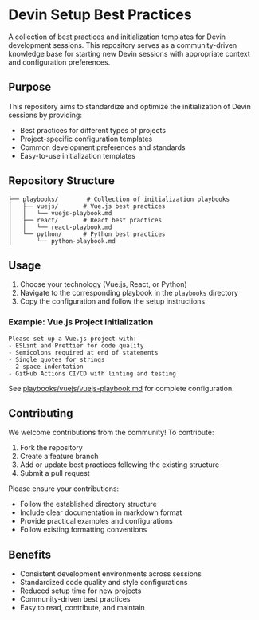 # Devin Setup Best Practices

A collection of best practices and initialization templates for Devin development sessions. This repository serves as a community-driven knowledge base for starting new Devin sessions with appropriate context and configuration preferences.

## Purpose

This repository aims to standardize and optimize the initialization of Devin sessions by providing:

- Best practices for different types of projects
- Project-specific configuration templates
- Common development preferences and standards
- Easy-to-use initialization templates

## Repository Structure

```
├── playbooks/        # Collection of initialization playbooks
│   ├── vuejs/       # Vue.js best practices
│   │   └── vuejs-playbook.md
│   ├── react/       # React best practices
│   │   └── react-playbook.md
│   └── python/      # Python best practices
│       └── python-playbook.md
```

## Usage

1. Choose your technology (Vue.js, React, or Python)
2. Navigate to the corresponding playbook in the `playbooks` directory
3. Copy the configuration and follow the setup instructions

### Example: Vue.js Project Initialization
```
Please set up a Vue.js project with:
- ESLint and Prettier for code quality
- Semicolons required at end of statements
- Single quotes for strings
- 2-space indentation
- GitHub Actions CI/CD with linting and testing
```

See [playbooks/vuejs/vuejs-playbook.md](playbooks/vuejs/vuejs-playbook.md) for complete configuration.

## Contributing

We welcome contributions from the community! To contribute:

1. Fork the repository
2. Create a feature branch
3. Add or update best practices following the existing structure
4. Submit a pull request

Please ensure your contributions:
- Follow the established directory structure
- Include clear documentation in markdown format
- Provide practical examples and configurations
- Follow existing formatting conventions

## Benefits

- Consistent development environments across sessions
- Standardized code quality and style configurations
- Reduced setup time for new projects
- Community-driven best practices
- Easy to read, contribute, and maintain
